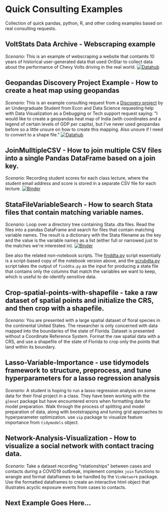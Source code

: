 # Quick Consulting Examples

Collection of quick pandas, python, R, and other coding examples based on real consulting requests.

## VoltStats Data Archive - Webscraping example

*Scenario:* This is an example of webscraping a website that containts 10 years of historical user-generated data that used OnStar to collect data about the performance of Chevy Volts driving in the real world. [![Datahub](https://img.shields.io/badge/launch-datahhub-blue)](https://dlab.datahub.berkeley.edu/hub/user-redirect/git-pull?repo=https%3A%2F%2Fgithub.com%2Fdlab-berkeley%2Fquick-consulting-examples&urlpath=tree%2Fquick-consulting-examples%2FVolt%20Stats%20solution%20in%20Python.ipynb&branch=master)


## Geopandas Discovery Project Example - How to create a heat map using geopandas

*Scenario:* This is an example consulting request from a [Discovery project](https://data.berkeley.edu/research/discovery-program-home) by an Undergraduate Student from Econ and Data Science requesting help with Data Visualization as a Debugging or Tech support request saying: "I would like to create a geopandas heat map of India (with coordinates and a legend of certain levels of GDP per capita), but I've never used geopandas before so a little unsure on how to create this mapping. Also unsure if I need to convert to a shape file."
[![Datahub](https://mybinder.org/badge_logo.svg)](https://dlab.datahub.berkeley.edu/hub/user-redirect/git-pull?repo=https%3A%2F%2Fgithub.com%2Fdlab-berkeley%2Fquick-consulting-examples&urlpath=tree%2Fquick-consulting-examples%2FGeopandas+Discovery+Project+Example.ipynb&branch=master)


## JoinMulltipleCSV - How to join multiple CSV files into a single Pandas DataFrame based on a join key.

*Scenario:* Recording student scores for each class lecture, where the student email address and score is stored in a separate CSV file for each lecture.
[![Binder](https://mybinder.org/badge_logo.svg)](https://mybinder.org/v2/gh/dlab-berkeley/quick-consulting-examples/master?filepath=JoinMulltipleCSV.ipynb)

## StataFileVariableSearch - How to search Stata files that contain matching variable names.

*Scenario:* Loop over a directory tree containing Stata .dta files. Read the files into a pandas DataFrame and search for files that contain matching variable names. The result is a dictionary with the Stata filename as the key and the value is the variable names as a list (either full or narrowed just to the matches we're interested in).
[![Binder](https://mybinder.org/badge_logo.svg)](https://mybinder.org/v2/gh/dlab-berkeley/quick-consulting-examples/master?filepath=StataFileVariableSearch.ipynb)

See also the related non-notebook scripts. The [finddta.py](./finddta.py) script essentially is a script-based copy of the notebook version above, and the [scrubdta.py](./scrubdta.py) script takes the output of `finddta.py` as the input for producing a stata file that contains only the columns that match the variables we want to keep, which is useful to de-identify sensitive data.

## Crop-spatial-points-with-shapefile - take a raw dataset of spatial points and initialize the CRS, and then crop with a shapefile. 

*Scenario:* You are presented with a large spatial dataset of floral species in the continental United States. The researcher is only concerned with data mapped into the boundaries of the state of Florida. Dataset is presented without a Coordinate Reference System. Format the raw spatial data with a CRS, and use a shapefile of the state of Florida to crop only the points that land within its boundary. 

## Lasso-Variable-Importance - use tidymodels framework to structure, preprocess, and tune hyperparameters for a lasso regression analysis

*Scenario:* A student is hoping to run a lasso regression analysis on some data for their final project in a class. They have been working with the `glmnet` package but have encountered errors when formatting data for model preparation. Walk through the process of splitting and model preparation of data, along with bootstrapping and tuning grid approaches to hyperparameter optimization. use `vip` package to visualize feature importance from `tidymodels` object. 

## Network-Analysis-Visualization - How to visualize a social network with contact tracing data.

*Scenario:* Take a dataset recording "relationships" between cases and contacts during a COVID19 outbreak, implement complex `join` functions to wrangle and format dataframes to be handled by the `VisNetwork` package. Use the formatted dataframes to create an interactive html object that illustrates acyclic exposure events from cases to contacts. 



## Next Example Goes Here...
